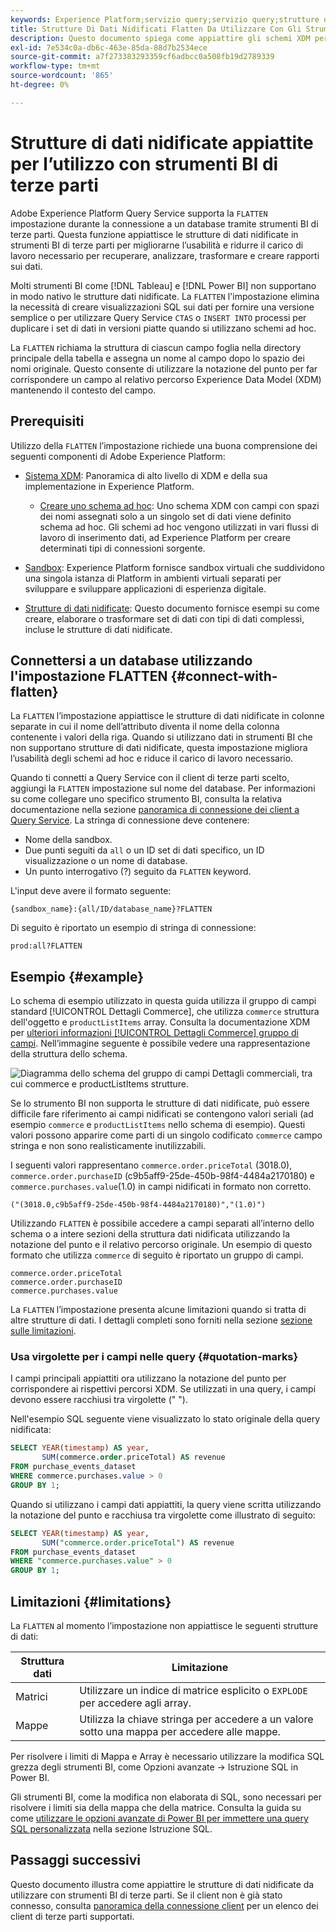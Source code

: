 ```yaml
---
keywords: Experience Platform;servizio query;servizio query;strutture dati nidificate;dati nidificati;appiattito;appiattire dati nidificati;
title: Strutture Di Dati Nidificati Flatten Da Utilizzare Con Gli Strumenti BI
description: Questo documento spiega come appiattire gli schemi XDM per tutte le tabelle e le viste durante una sessione quando si utilizzano strumenti BI di terze parti con Query Service.
exl-id: 7e534c0a-db6c-463e-85da-88d7b2534ece
source-git-commit: a7f273383293359cf6adbcc0a508fb19d2789339
workflow-type: tm+mt
source-wordcount: '865'
ht-degree: 0%

---
```


# Strutture di dati nidificate appiattite per l’utilizzo con strumenti BI di terze parti

Adobe Experience Platform Query Service supporta la `FLATTEN` impostazione durante la connessione a un database tramite strumenti BI di terze parti. Questa funzione appiattisce le strutture di dati nidificate in strumenti BI di terze parti per migliorarne l’usabilità e ridurre il carico di lavoro necessario per recuperare, analizzare, trasformare e creare rapporti sui dati.

Molti strumenti BI come [!DNL Tableau] e [!DNL Power BI] non supportano in modo nativo le strutture dati nidificate. La `FLATTEN` l&#39;impostazione elimina la necessità di creare visualizzazioni SQL sui dati per fornire una versione semplice o per utilizzare Query Service `CTAS` o `INSERT INTO` processi per duplicare i set di dati in versioni piatte quando si utilizzano schemi ad hoc.

La `FLATTEN` richiama la struttura di ciascun campo foglia nella directory principale della tabella e assegna un nome al campo dopo lo spazio dei nomi originale. Questo consente di utilizzare la notazione del punto per far corrispondere un campo al relativo percorso Experience Data Model (XDM) mantenendo il contesto del campo.

## Prerequisiti

Utilizzo della `FLATTEN` l’impostazione richiede una buona comprensione dei seguenti componenti di Adobe Experience Platform:

* [Sistema XDM](../../xdm/home.md): Panoramica di alto livello di XDM e della sua implementazione in Experience Platform.

   * [Creare uno schema ad hoc](../../xdm/tutorials/ad-hoc.md): Uno schema XDM con campi con spazi dei nomi assegnati solo a un singolo set di dati viene definito schema ad hoc. Gli schemi ad hoc vengono utilizzati in vari flussi di lavoro di inserimento dati, ad Experience Platform per creare determinati tipi di connessioni sorgente.

* [Sandbox](../../sandboxes/home.md): Experience Platform fornisce sandbox virtuali che suddividono una singola istanza di Platform in ambienti virtuali separati per sviluppare e sviluppare applicazioni di esperienza digitale.

* [Strutture di dati nidificate](./nested-data-structures.md): Questo documento fornisce esempi su come creare, elaborare o trasformare set di dati con tipi di dati complessi, incluse le strutture di dati nidificate.

## Connettersi a un database utilizzando l&#39;impostazione FLATTEN {#connect-with-flatten}

La `FLATTEN` l’impostazione appiattisce le strutture di dati nidificate in colonne separate in cui il nome dell’attributo diventa il nome della colonna contenente i valori della riga. Quando si utilizzano dati in strumenti BI che non supportano strutture di dati nidificate, questa impostazione migliora l’usabilità degli schemi ad hoc e riduce il carico di lavoro necessario.

Quando ti connetti a Query Service con il client di terze parti scelto, aggiungi la `FLATTEN` impostazione sul nome del database. Per informazioni su come collegare uno specifico strumento BI, consulta la relativa documentazione nella sezione [panoramica di connessione dei client a Query Service](../clients/overview.md). La stringa di connessione deve contenere:

* Nome della sandbox.
* Due punti seguiti da `all` o un ID set di dati specifico, un ID visualizzazione o un nome di database.
* Un punto interrogativo (?) seguito da `FLATTEN` keyword.

L&#39;input deve avere il formato seguente:

```terminal
{sandbox_name}:{all/ID/database_name}?FLATTEN
```

Di seguito è riportato un esempio di stringa di connessione:

```terminal
prod:all?FLATTEN
```

## Esempio {#example}

Lo schema di esempio utilizzato in questa guida utilizza il gruppo di campi standard [!UICONTROL Dettagli Commerce], che utilizza `commerce` struttura dell&#39;oggetto e `productListItems` array. Consulta la documentazione XDM per [ulteriori informazioni [!UICONTROL Dettagli Commerce] gruppo di campi](../../xdm/field-groups/event/commerce-details.md). Nell’immagine seguente è possibile vedere una rappresentazione della struttura dello schema.

![Diagramma dello schema del gruppo di campi Dettagli commerciali, tra cui `commerce` e `productListItems` strutture.](../images/best-practices/flatten-nested-data/commerce-details.png)

Se lo strumento BI non supporta le strutture di dati nidificate, può essere difficile fare riferimento ai campi nidificati se contengono valori seriali (ad esempio `commerce` e `productListItems` nello schema di esempio). Questi valori possono apparire come parti di un singolo codificato `commerce` campo stringa e non sono realisticamente inutilizzabili.

I seguenti valori rappresentano `commerce.order.priceTotal` (3018.0), `commerce.order.purchaseID` (c9b5aff9-25de-450b-98f4-4484a2170180) e `commerce.purchases.value`(1.0) in campi nidificati in formato non corretto.

```terminal
("(3018.0,c9b5aff9-25de-450b-98f4-4484a2170180)","(1.0)")
```

Utilizzando `FLATTEN` è possibile accedere a campi separati all’interno dello schema o a intere sezioni della struttura dati nidificata utilizzando la notazione del punto e il relativo percorso originale. Un esempio di questo formato che utilizza `commerce` di seguito è riportato un gruppo di campi.

```terminal
commerce.order.priceTotal
commerce.order.purchaseID
commerce.purchases.value
```

La `FLATTEN` l’impostazione presenta alcune limitazioni quando si tratta di altre strutture di dati. I dettagli completi sono forniti nella sezione [sezione sulle limitazioni](#limitations).

### Usa virgolette per i campi nelle query {#quotation-marks}

I campi principali appiattiti ora utilizzano la notazione del punto per corrispondere ai rispettivi percorsi XDM. Se utilizzati in una query, i campi devono essere racchiusi tra virgolette (&quot; &quot;).

Nell&#39;esempio SQL seguente viene visualizzato lo stato originale della query nidificata:

```sql
SELECT YEAR(timestamp) AS year,
       SUM(commerce.order.priceTotal) AS revenue
FROM purchase_events_dataset
WHERE commerce.purchases.value > 0
GROUP BY 1;
```

Quando si utilizzano i campi dati appiattiti, la query viene scritta utilizzando la notazione del punto e racchiusa tra virgolette come illustrato di seguito:

```sql
SELECT YEAR(timestamp) AS year,
       SUM("commerce.order.priceTotal") AS revenue
FROM purchase_events_dataset
WHERE "commerce.purchases.value" > 0
GROUP BY 1;
```

## Limitazioni  {#limitations}

La `FLATTEN` al momento l’impostazione non appiattisce le seguenti strutture di dati:

| Struttura dati | Limitazione |
|---|---|
| Matrici | Utilizzare un indice di matrice esplicito o `EXPLODE` per accedere agli array. |
| Mappe | Utilizza la chiave stringa per accedere a un valore sotto una mappa per accedere alle mappe. |

Per risolvere i limiti di Mappa e Array è necessario utilizzare la modifica SQL grezza degli strumenti BI, come Opzioni avanzate -> Istruzione SQL in Power BI.

Gli strumenti BI, come la modifica non elaborata di SQL, sono necessari per risolvere i limiti sia della mappa che della matrice. Consulta la guida su come [utilizzare le opzioni avanzate di Power BI per immettere una query SQL personalizzata](https://experienceleague.adobe.com/docs/experience-platform/query/clients/power-bi.html#import-tables-using-custom-sql) nella sezione Istruzione SQL.

## Passaggi successivi

Questo documento illustra come appiattire le strutture di dati nidificate da utilizzare con strumenti BI di terze parti. Se il client non è già stato connesso, consulta [panoramica della connessione client](../clients/overview.md) per un elenco dei client di terze parti supportati.

